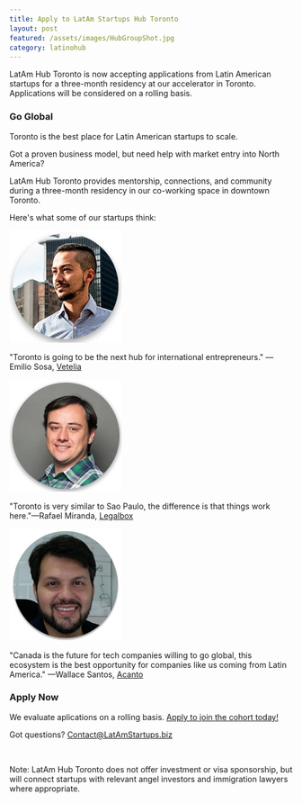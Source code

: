 ```yaml
---
title: Apply to LatAm Startups Hub Toronto
layout: post
featured: /assets/images/HubGroupShot.jpg
category: latinohub
---
```

<p>
LatAm Hub Toronto is now accepting applications from Latin American startups for a three-month residency at our accelerator in Toronto. Applications will be considered on a rolling basis.
</p>
<!--more-->
		<h3>Go Global</h3>
		<p>
		Toronto is the best place for Latin American startups to scale.
		</p>
		<p>
		Got a proven business model, but need help with market entry into North America?
		</p>
		<p>
		LatAm Hub Toronto provides mentorship, connections, and community during a three-month residency in our co-working space in downtown Toronto.
		</p>
		<p>
		Here's what some of our startups think:
		</p>
		<p>
<p> <img src="/assets/images/Emilio.jpg" width="200" class="center" /> </p>
"Toronto is going to be the next hub for international entrepreneurs." &mdash;Emilio Sosa, <a href="https://www.vetelia.com/en_CA/">Vetelia</a>
		</p>
		<p>
<p> <img src="/assets/images/Rafael.jpg" width="200" class="center" /> </p>
"Toronto is very similar to Sao Paulo, the difference is that things work here."&mdash;Rafael Miranda, <a href="https://www.legalbox.ca/">Legalbox</a>
		</p>
		<p>
<p> <img src="/assets/images/Wallace.jpg" width="200" class="center" /> </p>
"Canada is the future for tech companies willing to go global, this ecosystem is the best opportunity for companies like us coming from Latin America." &mdash;Wallace Santos, <a href="http://acanto.ca/">Acanto</a>
		</p>
		<h3>Apply Now</h3>
<p>
We evaluate aplications on a rolling basis. <a href="https://docs.google.com/forms/d/e/1FAIpQLSeLN_44J3ZpgRt5TcGZLZyXYsNMx2Q_QI_RvVL9A2TtYNCJWA/viewform">Apply to join the cohort today!</a>
		</p>
		<p>
Got questions? <a href="mailto:Contact@LatAmStartups.biz">Contact@LatAmStartups.biz</a>
		</p>
		<span class="image featured"><img src="{{ site.baseurl }}/assets/images/HubGroupShot.jpg" alt="" /></span>
		<p>
Note: LatAm Hub Toronto does not offer investment or visa sponsorship, but will connect startups with relevant angel investors and immigration lawyers where appropriate.
		</p>

<p>
</p>
